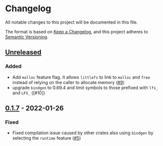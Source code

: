 # Changelog
All notable changes to this project will be documented in this file.

The format is based on [Keep a Changelog](https://keepachangelog.com/en/1.0.0/),
and this project adheres to [Semantic Versioning](https://semver.org/spec/v2.0.0.html).

## [Unreleased]

### Added
- Add `malloc` feature flag. It allows `littlefs` to link to `malloc` and `free` instead of relying on the caller to allocate memory ([#9])
- upgrade `bindgen` to 0.69.4 and limit symbols to those prefixed with `lfs_` and `LFS_` ([#10])

## [0.1.7] - 2022-01-26

### Fixed

- Fixed compilation issue caused by other crates also using `bindgen` by selecting the `runtime` feature ([#5])

[#5]: https://github.com/trussed-dev/littlefs2-sys/pull/5
[#9]: https://github.com/trussed-dev/littlefs2-sys/pull/9

[Unreleased]: https://github.com/trussed-dev/littlefs2-sys/compare/0.1.7...HEAD
[0.1.7]: https://github.com/trussed-dev/littlefs2-sys/compare/0.1.6...0.1.7
